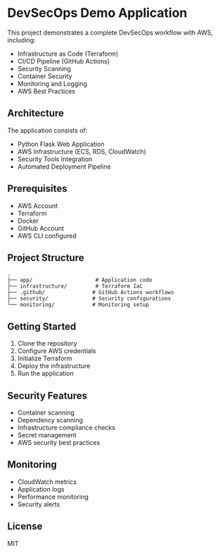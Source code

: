 # DevSecOps Demo Application

This project demonstrates a complete DevSecOps workflow with AWS, including:

- Infrastructure as Code (Terraform)
- CI/CD Pipeline (GitHub Actions)
- Security Scanning
- Container Security
- Monitoring and Logging
- AWS Best Practices

## Architecture

The application consists of:
- Python Flask Web Application
- AWS Infrastructure (ECS, RDS, CloudWatch)
- Security Tools Integration
- Automated Deployment Pipeline

## Prerequisites

- AWS Account
- Terraform
- Docker
- GitHub Account
- AWS CLI configured

## Project Structure

```
.
├── app/                    # Application code
├── infrastructure/         # Terraform IaC
├── .github/               # GitHub Actions workflows
├── security/              # Security configurations
└── monitoring/            # Monitoring setup
```

## Getting Started

1. Clone the repository
2. Configure AWS credentials
3. Initialize Terraform
4. Deploy the infrastructure
5. Run the application

## Security Features

- Container scanning
- Dependency scanning
- Infrastructure compliance checks
- Secret management
- AWS security best practices

## Monitoring

- CloudWatch metrics
- Application logs
- Performance monitoring
- Security alerts

## License

MIT 